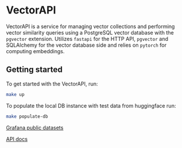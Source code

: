 # VectorAPI

VectorAPI is a service for managing vector collections and performing vector similarity queries using a PostgreSQL vector database with the `pgvector` extension. Utilizes `fastapi` for the HTTP API, `pgvector` and SQLAlchemy for the vector database side and relies on `pytorch` for computing embeddings.

## Getting started

To get started with the VectorAPI, run:

```sh
make up
```

To populate the local DB instance with test data from huggingface run:

```sh
make populate-db
```

[Grafana public datasets](https://huggingface.co/grafanalabs)

[API docs](./API.md)
